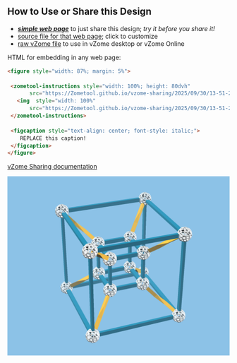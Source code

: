 
## How to Use or Share this Design

 - [***simple web page***](<https://Zometool.github.io/vzome-sharing/2025/09/30/13-51-24-p17-shadows-4DPerspHypercube/>) to just share this design; *try it before you share it!*
 - [source file for that web page](<https://github.com/Zometool/vzome-sharing/edit/main/2025/09/30/13-51-24-p17-shadows-4DPerspHypercube/index.md>); click to customize
 - [raw vZome file](<https://raw.githubusercontent.com/Zometool/vzome-sharing/main/2025/09/30/13-51-24-p17-shadows-4DPerspHypercube/p17-shadows-4DPerspHypercube.vZome>) to use in vZome desktop or vZome Online
 
 HTML for embedding in any web page:
 ```html
<figure style="width: 87%; margin: 5%">
  
  <zometool-instructions style="width: 100%; height: 80dvh"
        src="https://Zometool.github.io/vzome-sharing/2025/09/30/13-51-24-p17-shadows-4DPerspHypercube/p17-shadows-4DPerspHypercube.vZome" >
    <img  style="width: 100%"
        src="https://Zometool.github.io/vzome-sharing/2025/09/30/13-51-24-p17-shadows-4DPerspHypercube/p17-shadows-4DPerspHypercube.png" >
  </zometool-instructions>

  <figcaption style="text-align: center; font-style: italic;">
     REPLACE this caption!
  </figcaption>
</figure>

 ```

[vZome Sharing documentation](https://vzome.github.io/vzome/sharing.html#how-it-works)

![Image](<p17-shadows-4DPerspHypercube.png>)

